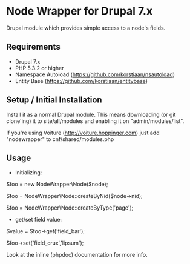 Node Wrapper for Drupal 7.x
========================
Drupal module which provides simple access to a node's fields.


Requirements
--------------------------------

* Drupal 7.x
* PHP 5.3.2 or higher
* Namespace Autoload (https://github.com/korstiaan/nsautoload)
* Entity Base (https://github.com/korstiaan/entitybase)

Setup / Initial Installation
--------------------------------

Install it as a normal Drupal module. This means downloading (or git clone'ing) it to site/all/modules and enabling it on "admin/modules/list".

If you're using Voiture (http://voiture.hoppinger.com) just add "nodewrapper" to cnf/shared/modules.php


Usage
--------------------------------

* Initializing:

$foo = new NodeWrapper\Node($node);

$foo = NodeWrapper\Node::createByNid($node->nid);

$foo = NodeWrapper\Node::createByType('page');

* get/set field value:

$value = $foo->get('field_bar');

$foo->set('field_crux','lipsum');

Look at the inline (phpdoc) documentation for more info.
 
